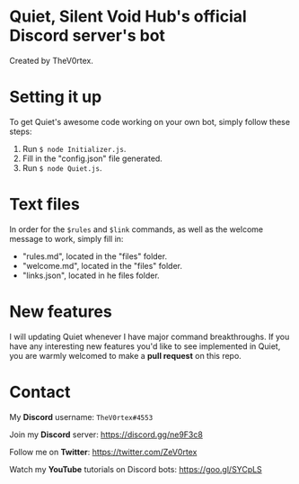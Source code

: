 # Quiet, Silent Void Hub's official Discord server's bot
Created by TheV0rtex.

# Setting it up
To get Quiet's awesome code working on your own bot, simply follow these steps:

1. Run `$ node Initializer.js`.
2. Fill in the "config.json" file generated.
3. Run `$ node Quiet.js`.

# Text files
In order for the `$rules` and `$link` commands, as well as the welcome message to work, simply fill in:
- "rules.md", located in the "files" folder.
- "welcome.md", located in the "files" folder.
- "links.json", located in he files folder.

# New features
I will updating Quiet whenever I have major command breakthroughs. If you have any interesting new features you'd like to see implemented in Quiet, you are warmly welcomed to make a **pull request** on this repo.

# Contact
My **Discord** username: `TheV0rtex#4553`

Join my **Discord** server: https://discord.gg/ne9F3c8

Follow me on **Twitter**: https://twitter.com/ZeV0rtex

Watch my **YouTube** tutorials on Discord bots: https://goo.gl/SYCpLS
